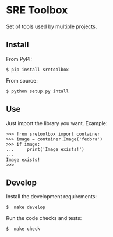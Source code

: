 # SRE Toolbox

Set of tools used by multiple projects.

## Install

From PyPI:

```
$ pip install sretoolbox
```

From source:

```
$ python setup.py intall
```

## Use

Just import the library you want. Example:

```
>>> from sretoolbox import container
>>> image = container.Image('fedora')
>>> if image:
...     print('Image exists!')
...
Image exists!
>>>
```

## Develop

Install the development requirements:

```
$  make develop
```

Run the code checks and tests:

```
$  make check
```
